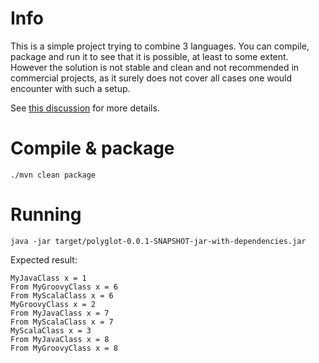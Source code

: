 Info
====

This is a simple project trying to combine 3 languages. You can compile, package and run it to see that it is possible, at least to some extent.
However the solution is not stable and clean and not recommended in commercial projects, as it surely does not cover all cases one would encounter
with such a setup.

See [this discussion](https://discuss.gradle.org/t/is-it-possible-to-have-java-groovy-scala-polyglot-project-and-have-it-compiled-via-gradle/7210/4)
for more details.

Compile & package
=================

    ./mvn clean package

Running
=======

    java -jar target/polyglot-0.0.1-SNAPSHOT-jar-with-dependencies.jar

Expected result:

    MyJavaClass x = 1
    From MyGroovyClass x = 6
    From MyScalaClass x = 6
    MyGroovyClass x = 2
    From MyJavaClass x = 7
    From MyScalaClass x = 7
    MyScalaClass x = 3
    From MyJavaClass x = 8
    From MyGroovyClass x = 8
